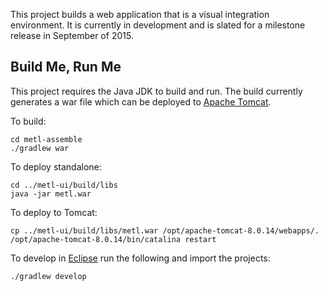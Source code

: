 This project builds a web application that is a visual integration environment.  It is currently in development and is slated for a milestone release in September of 2015.

## Build Me, Run Me

This project requires the Java JDK to build and run.  The build currently generates a war file 
which can be deployed to [Apache Tomcat](http://tomcat.apache.org).

To build:
~~~~~
cd metl-assemble
./gradlew war
~~~~~

To deploy standalone:
~~~~~
cd ../metl-ui/build/libs
java -jar metl.war
~~~~~


To deploy to Tomcat:
~~~~~
cp ../metl-ui/build/libs/metl.war /opt/apache-tomcat-8.0.14/webapps/.
/opt/apache-tomcat-8.0.14/bin/catalina restart
~~~~~

To develop in [Eclipse](http://eclipse.org) run the following and import the projects:
~~~~~
./gradlew develop
~~~~~
